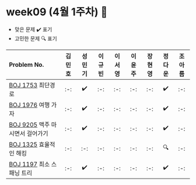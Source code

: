 # week09 (4월 1주차) :pencil:

- 맞은 문제 :heavy_check_mark: 표기
- 고민한 문제 :mag: 표기



|Problem No.|김민호|성민기|이규빈|이서영|이윤주|장현영|정다운|조아름|
|:---------------------------|:-----:|:-----:|:-----:|:-----:|:-----:|:-----:|:-----:|:-----:|
|[BOJ 1753](https://www.acmicpc.net/problem/1753) 최단경로|:-:|:heavy_check_mark:|:-:|:-:|:-:|:-:|:heavy_check_mark:|:-:|
|[BOJ 1976](https://www.acmicpc.net/problem/1976) 여행 가자|:-:|:heavy_check_mark:|:-:|:-:|:-:|:-:|:heavy_check_mark:|:-:|
|[BOJ 9205](https://www.acmicpc.net/problem/9205) 맥주 마시면서 걸어가기|:-:|:heavy_check_mark:|:-:|:-:|:-:|:-:|:heavy_check_mark:|:-:|
|[BOJ 1325](https://www.acmicpc.net/problem/1325) 효율적인 해킹|:-:|:-:|:-:|:-:|:-:|:-:|:mag:|:-:|
|[BOJ 1197](https://www.acmicpc.net/problem/1197) 최소 스패닝 트리|:-:|:heavy_check_mark:|:-:|:-:|:-:|:-:|:heavy_check_mark:|:-:|

